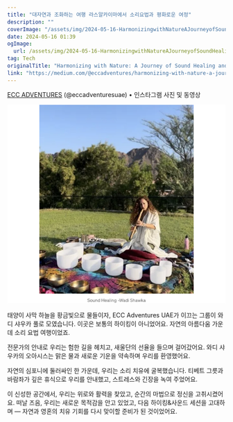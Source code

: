 ```yaml
---
title: "대자연과 조화하는 여행 라스알카이마에서 소리요법과 평화로운 여정"
description: ""
coverImage: "/assets/img/2024-05-16-HarmonizingwithNatureAJourneyofSoundHealingandSerenityinRasAlKhaimah_0.png"
date: 2024-05-16 01:39
ogImage: 
  url: /assets/img/2024-05-16-HarmonizingwithNatureAJourneyofSoundHealingandSerenityinRasAlKhaimah_0.png
tag: Tech
originalTitle: "Harmonizing with Nature: A Journey of Sound Healing and Serenity in Ras Al Khaimah"
link: "https://medium.com/@eccadventures/harmonizing-with-nature-a-journey-of-sound-healing-and-serenity-in-ras-al-khaimah-dad3db09973f"
---
```



[ECC ADVENTURES](https://www.instagram.com/eccadventuresuae) (@eccadventuresuae) • 인스타그램 사진 및 동영상

![사진](/assets/img/2024-05-16-HarmonizingwithNatureAJourneyofSoundHealingandSerenityinRasAlKhaimah_0.png)

태양이 사막 하늘을 황금빛으로 물들이자, ECC Adventures UAE가 이끄는 그룹이 와디 샤우카 풀로 모였습니다. 이곳은 보통의 하이킹이 아니었어요. 자연의 아름다움 가운데 소리 요법 여행이었죠.

전문가의 안내로 우리는 험한 길을 헤치고, 새울단의 선율을 들으며 걸어갔어요. 와디 샤우카의 오아시스는 맑은 물과 새로운 기운을 약속하며 우리를 환영했어요.



자연의 심포니에 둘러싸인 한 가운데, 우리는 소리 치유에 굴복했습니다. 티베트 그릇과 바람좌가 깊은 휴식으로 우리를 안내했고, 스트레스와 긴장을 녹여 주었어요.

이 신성한 공간에서, 우리는 위로와 활력을 찾았고, 순간의 마법으로 정신을 고취시켰어요. 떠날 즈음, 우리는 새로운 목적감을 안고 있었고, 다음 하이킹&사운드 세션을 고대하며 — 자연과 영혼의 치유 기회를 다시 맞이할 준비가 된 것이었어요.